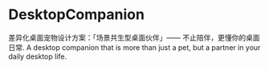 # DesktopCompanion
差异化桌面宠物设计方案：「场景共生型桌面伙伴」—— 不止陪伴，更懂你的桌面日常. A desktop companion that is more than just a pet, but a partner in your daily desktop life.
